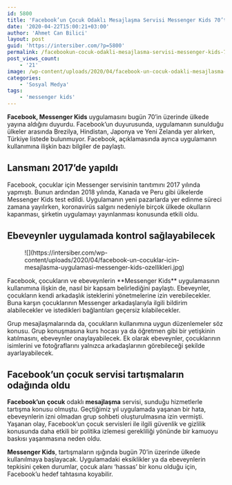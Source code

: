 ```yaml
---
id: 5800
title: 'Facebook’un Çocuk Odaklı Mesajlaşma Servisi Messenger Kids 70’ten Fazla Ülkede Kullanıma Sunuldu'
date: '2020-04-22T15:00:21+03:00'
author: 'Ahmet Can Bilici'
layout: post
guid: 'https://intersiber.com/?p=5800'
permalink: /facebookun-cocuk-odakli-mesajlasma-servisi-messenger-kids-70ten-fazla-ulkede-kullanima-sunuldu/
post_views_count:
    - '21'
image: /wp-content/uploads/2020/04/facebook-un-cocuk-odakli-mesajlasma-servisi-messenger-kids-70-ten-fazla-ulkede-yayina-alindi.png
categories:
    - 'Sosyal Medya'
tags:
    - 'messenger kids'
---
```


**Facebook, Messenger Kids** uygulamasını bugün 70’in üzerinde ülkede yayına aldığını duyurdu. Facebook’un duyurusunda, uygulamanın sunulduğu ülkeler arasında Brezilya, Hindistan, Japonya ve Yeni Zelanda yer alırken, Türkiye listede bulunmuyor. Facebook, açıklamasında ayrıca uygulamanın kullanımına ilişkin bazı bilgiler de paylaştı.

## Lansmanı 2017’de yapıldı

Facebook, çocuklar için Messenger servisinin tanıtımını 2017 yılında yapmıştı. Bunun ardından 2018 yılında, Kanada ve Peru gibi ülkelerde Messenger Kids test edildi. Uygulamanın yeni pazarlarda yer edinme süreci zamana yayılırken, koronavirüs salgını nedeniyle birçok ülkede okulların kapanması, şirketin uygulamayı yayınlanması konusunda etkili oldu.

## Ebeveynler uygulamada kontrol sağlayabilecek

<figure class="wp-block-image size-large">![](https://intersiber.com/wp-content/uploads/2020/04/facebook-un-cocuklar-icin-mesajlasma-uygulamasi-messenger-kids-ozellikleri.jpg)</figure>Facebook, çocukların ve ebeveynlerin **Messenger Kids** uygulamasının kullanımına ilişkin de, nasıl bir kapsam belirlediğini paylaştı. Ebeveynler, çocukların kendi arkadaşlık isteklerini yönetmelerine izin verebilecekler. Buna karşın çocuklarının Messenger arkadaşlarıyla ilgili bildirim alabilecekler ve istedikleri bağlantıları geçersiz kılabilecekler.

Grup mesajlaşmalarında da, çocukların kullanımına uygun düzenlemeler söz konusu. Grup konuşmasına kurs hocası ya da öğretmen gibi bir yetişkinin katılmasını, ebeveynler onaylayabilecek. Ek olarak ebeveynler, çocuklarının isimlerini ve fotoğraflarını yalnızca arkadaşlarının görebileceği şekilde ayarlayabilecek.

## Facebook’un çocuk servisi tartışmaların odağında oldu

**Facebook’un** **çocuk** odaklı **mesajlaşma** servisi, sunduğu hizmetlerle tartışma konusu olmuştu. Geçtiğimiz yıl uygulamada yaşanan bir hata, ebeveynlerin izni olmadan grup sohbeti oluşturulmasına izin vermişti. Yaşanan olay, Facebook’un çocuk servisleri ile ilgili güvenlik ve gizlilik konusunda daha etkili bir politika izlemesi gerekliliği yönünde bir kamuoyu baskısı yaşanmasına neden oldu.

**Messenger Kids**, tartışmaların ışığında bugün 70’in üzerinde ülkede kullanılmaya başlayacak. Uygulamadaki eksiklikler ya da ebeveynlerin tepkisini çeken durumlar, çocuk alanı ‘hassas’ bir konu olduğu için, Facebook’u hedef tahtasına koyabilir.